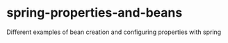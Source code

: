 # spring-properties-and-beans
Different examples of bean creation and configuring properties with spring
